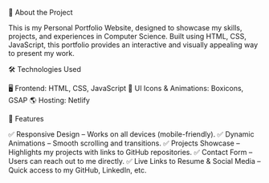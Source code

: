 📌 About the Project

This is my Personal Portfolio Website, designed to showcase my skills, projects, and experiences in Computer Science. Built using HTML, CSS, JavaScript, this portfolio provides an interactive and visually appealing way to present my work.

🛠️ Technologies Used

🖥 Frontend: HTML, CSS, JavaScript
🎨 UI Icons & Animations: Boxicons, GSAP
🌎 Hosting: Netlify

🚀 Features

✅ Responsive Design – Works on all devices (mobile-friendly).
✅ Dynamic Animations – Smooth scrolling and transitions.
✅ Projects Showcase – Highlights my projects with links to GitHub repositories.
✅ Contact Form – Users can reach out to me directly.
✅ Live Links to Resume & Social Media – Quick access to my GitHub, LinkedIn, etc.
